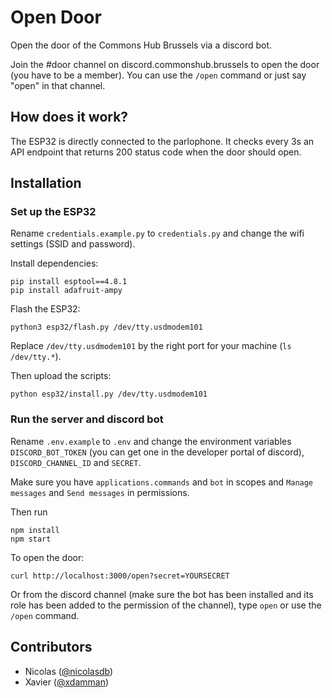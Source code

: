 # Open Door
Open the door of the Commons Hub Brussels via a discord bot.

Join the #door channel on discord.commonshub.brussels to open the door (you have to be a member).
You can use the `/open` command or just say "open" in that channel.

## How does it work?
The ESP32 is directly connected to the parlophone. It checks every 3s an API endpoint that returns 200 status code when the door should open.

## Installation

### Set up the ESP32

Rename `credentials.example.py` to `credentials.py` and change the wifi settings (SSID and password).

Install dependencies:

```
pip install esptool==4.8.1
pip install adafruit-ampy
```

Flash the ESP32:

```
python3 esp32/flash.py /dev/tty.usdmodem101
```

Replace `/dev/tty.usdmodem101` by the right port for your machine (`ls /dev/tty.*`).

Then upload the scripts:

```
python esp32/install.py /dev/tty.usdmodem101
```

### Run the server and discord bot

Rename `.env.example` to `.env` and change the environment variables `DISCORD_BOT_TOKEN` (you can get one in the developer portal of discord), `DISCORD_CHANNEL_ID` and `SECRET`.

Make sure you have `applications.commands` and `bot` in scopes and `Manage messages` and `Send messages` in permissions.

Then run

```
npm install
npm start
```

To open the door:

```
curl http://localhost:3000/open?secret=YOURSECRET
```

Or from the discord channel (make sure the bot has been installed and its role has been added to the permission of the channel), type `open` or use the `/open` command.

## Contributors

- Nicolas ([@nicolasdb](https://github.com/nicolasdb))
- Xavier ([@xdamman](https://github.com/xdamman))
